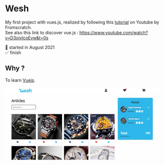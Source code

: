 # Wesh

My first project with vues.js, realized by following this [tutorial](https://www.youtube.com/watch?v=siy9ETx68NU) on Youtube by Fromscratch.  
See also this link to discover vue.js : https://www.youtube.com/watch?v=D3oivlcoEvw&t=0s

📅 started in August 2021  
✅ finish

## Why ?

To learn [Vuejs](https://v3.vuejs.org/).  

<img src="https://github.com/frmi2018/vuejs/blob/main/wesh/Capture.JPG" width="960" height=auto>
